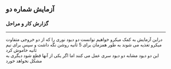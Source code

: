 ## آزمایش شماره دو

### گزارش کار و مراحل

-------------------------
دراین آزمایش به کمک میکرو خواهیم توانست دو دیود نوری را که از دو خروجی متفاوت میکرو تغذیه می شوند به طور همزمان برای 5 ثانیه روشن نگه داشت و سپس برای نیم ثانیه خاموش کرد  
این دو دیود مشابه دو دیود سری عمل می کنند اما اگر یکی از آنها قطع شود دیگری به مشکل نخواهد خورد
